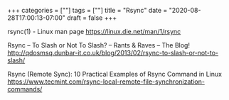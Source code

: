 +++
categories = [""]
tags = [""]
title = "Rsync"
date = "2020-08-28T17:00:13-07:00"
draft = false
+++

rsync(1) - Linux man page
https://linux.die.net/man/1/rsync

Rsync – To Slash or Not To Slash? – Rants & Raves – The Blog!
http://qdosmsq.dunbar-it.co.uk/blog/2013/02/rsync-to-slash-or-not-to-slash/

Rsync (Remote Sync): 10 Practical Examples of Rsync Command in Linux
https://www.tecmint.com/rsync-local-remote-file-synchronization-commands/

